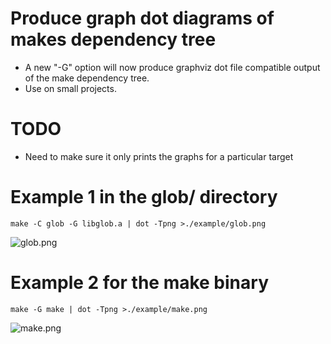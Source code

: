 # Produce graph dot diagrams of makes dependency tree
* A new "-G" option will now produce graphviz dot file compatible output of the make dependency tree.
* Use on small projects.

# TODO
* Need to make sure it only prints the graphs for a particular target

# Example 1 in the glob/ directory
```
make -C glob -G libglob.a | dot -Tpng >./example/glob.png
```
![glob.png](https://rawgit.com/m-mullins/make_dot/master/examples/glob.png)
# Example 2 for the make binary
```
make -G make | dot -Tpng >./example/make.png
```
![make.png](https://rawgit.com/m-mullins/make_dot/master/examples/make.png)
